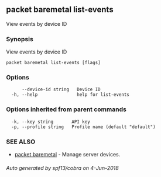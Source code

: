 ## packet baremetal list-events

View events by device ID

### Synopsis

View events by device ID

```
packet baremetal list-events [flags]
```

### Options

```
      --device-id string   Device ID
  -h, --help               help for list-events
```

### Options inherited from parent commands

```
  -k, --key string       API key
  -p, --profile string   Profile name (default "default")
```

### SEE ALSO

* [packet baremetal](packet_baremetal.md)	 - Manage server devices.

###### Auto generated by spf13/cobra on 4-Jun-2018
